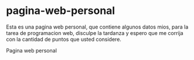 # pagina-web-personal

Esta es una pagina web personal, que contiene algunos datos mios, para la tarea de programacion web, 
disculpe la tardanza y espero que me corrija con la cantidad de puntos que usted considere.

Pagina web personal
